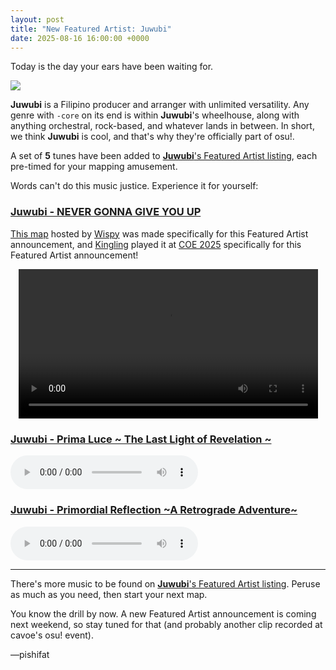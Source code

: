 ```yaml
---
layout: post
title: "New Featured Artist: Juwubi"
date: 2025-08-16 16:00:00 +0000
---
```


Today is the day your ears have been waiting for.

![](https://assets.ppy.sh/artists/xxx/header.jpg)

**Juwubi** is a Filipino producer and arranger with unlimited versatility. Any genre with `-core` on its end is within **Juwubi**'s wheelhouse, along with anything orchestral, rock-based, and whatever lands in between. In short, we think **Juwubi** is cool, and that's why they're officially part of osu!.

A set of **5** tunes have been added to [**Juwubi**'s Featured Artist listing](https://osu.ppy.sh/beatmaps/artists/490), each pre-timed for your mapping amusement.

Words can't do this music justice. Experience it for yourself:

### [Juwubi - NEVER GONNA GIVE YOU UP](LINK)

[This map](https://osu.ppy.sh/beatmapsets/2341735) hosted by [Wispy](https://osu.ppy.sh/users/11106929) was made specifically for this Featured Artist announcement, and [Kingling](https://osu.ppy.sh/users/7010761) played it at [COE 2025](/wiki/Community/cavoe's_osu!_event) specifically for this Featured Artist announcement!

<div align="center" class="osu-md__paragraph">
    <video width="95%" controls>
        <source src="https://assets.ppy.sh/artists/xxx/release_showcase.mp4" type="video/mp4" preload="none">
    </video>
</div>

### [Juwubi - Prima Luce ~ The Last Light of Revelation ~](LINK)

<audio controls>
    <source src="LINK">
</audio>

### [Juwubi - Primordial Reflection ~A Retrograde Adventure~](LINK)

<audio controls>
    <source src="LINK">
</audio>

---

There's more music to be found on [**Juwubi**'s Featured Artist listing](https://osu.ppy.sh/beatmaps/artists/490). Peruse as much as you need, then start your next map.

You know the drill by now. A new Featured Artist announcement is coming next weekend, so stay tuned for that (and probably another clip recorded at cavoe's osu! event).

—pishifat
